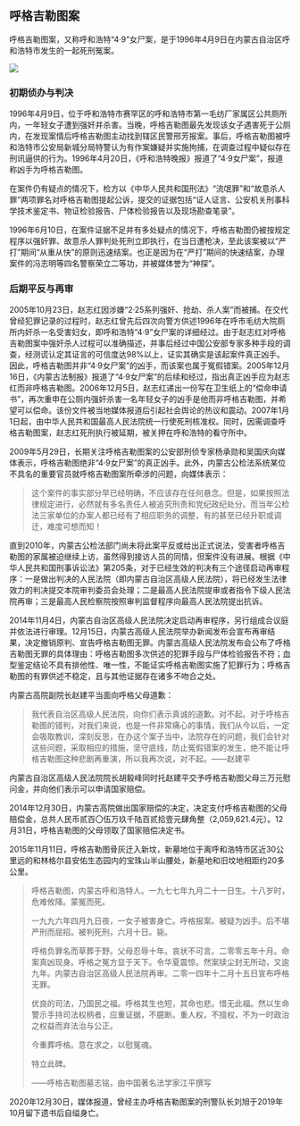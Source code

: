 ## 呼格吉勒图案
呼格吉勒图案，又称呼和浩特“4·9”女尸案，是于1996年4月9日在内蒙古自治区呼和浩特市发生的一起死刑冤案。

![](https://ddns.smpi.top:10000/md_attachments/Pasted%20image%2020220116095515.png)

### 初期侦办与判决
1996年4月9日，位于呼和浩特市赛罕区的呼和浩特市第一毛纺厂家属区公共厕所内，一年轻女子遭到强奸并杀害。当晚，呼格吉勒图最先发现该女子遇害死于公厕内，在发现案情后呼格吉勒图主动找到辖区民警邢芳报案。事后，呼格吉勒图被呼和浩特市公安局新城分局特警认为有作案嫌疑并实施拘捕，在调查过程中疑似存在刑讯逼供的行为。1996年4月20日，《呼和浩特晚报》报道了“4·9女尸案”，报道称凶手为呼格吉勒图。

在案件仍有疑点的情况下，检方以《中华人民共和国刑法》“流氓罪”和“故意杀人罪”两项罪名对呼格吉勒图提起公诉，提交的证据包括“证人证言、公安机关刑事科学技术鉴定书、物证检验报告、尸体检验报告以及现场勘查笔录”。

1996年6月10日，在案件证据不足并有多处疑点的情况下，呼格吉勒图仍被按规定程序以强奸罪、故意杀人罪判处死刑立即执行，在当日遭枪决，至此该案被以“严打”期间“从重从快”的原则迅速结案。也正是因为在“严打”期间的快速结案，办理案件的冯志明等四名警察荣立二等功，并被媒体誉为“神探”。

### 后期平反与再审
2005年10月23日，赵志红因涉嫌“2·25系列强奸、抢劫、杀人案”而被捕。在交代曾经犯罪记录的过程时，赵志红曾先后四次向警方供述1996年在呼市毛纺大院厕所内奸杀一名受害妇女，即呼和浩特“4·9”女尸案的详细经过。由于赵志红对呼格吉勒图案中强奸杀人过程可以准确描述，并事后经过中国公安部专家多种手段的调查，经测谎认定其证言的可信度达98%以上，证实其确实是该起案件真正凶手。因此，呼格吉勒图并非“4·9女尸案”的凶手，而该案也属于冤假错案。2005年12月16日，《内蒙古法制报》报道了“4·9女尸案”的后续和经过，指出真正凶手应为赵志红而非呼格吉勒图。2006年12月5日，赵志红递出一份写在卫生纸上的“偿命申请书”，再次重申在公厕内强奸杀害一名年轻女子的凶手是他而非呼格吉勒图，并希望可以偿命。该份文件被当地媒体报道后引起社会舆论的热议和震动。2007年1月1日起，由中华人民共和国最高人民法院统一行使死刑核准权。同时，因需调查呼格吉勒图案，赵志红死刑执行被延期，被关押在呼和浩特的看守所中。

2009年5月29日，长期关注呼格吉勒图案的公安部刑侦专家杨承勋和吴国庆向媒体表示，呼格吉勒图绝非“4·9女尸案”的真正凶手。此外，内蒙古公检法系统某位不具名的重要官员就呼格吉勒图案所牵涉的问题，向媒体表示：
> 这个案件的事实部分早已经明确，不应该存在任何悬念。但是，如果按照法律规定进行，必然就有多名责任人被追究刑责和党纪政纪处分。而当年公检法三家单位的办案人都已经有了相应职务的调整，有的甚至已经升职或调迁，难度可想而知！

直到2010年，内蒙古公检法部门尚未将此案平反或给出正式说法，受害者呼格吉勒图的家属被迫继续上访，虽然得到接访人员的同情，但案件没有进展。根据《中华人民共和国刑事诉讼法》第205条，对于已经生效的判决有三个途径启动再审程序：一是做出判决的人民法院（即内蒙古自治区高级人民法院），将已经发生法律效力的判决提交本院审判委员会处理；二是最高人民法院提审或者指令下级人民法院再审；三是最高人民检察院按照审判监督程序向最高人民法院提出抗诉。

2014年11月4日，内蒙古自治区高级人民法院决定启动再审程序，另行组成合议庭并依法进行审理。12月15日，内蒙古高级人民法院举办新闻发布会宣布再审结果，决定撤销原判、宣告呼格吉勒图无罪。内蒙古高级人民法院发布会公布了呼格吉勒图无罪的具体理由：呼格吉勒图多次供述的犯罪手段与尸体检验报告不符；血型鉴定结论不具有排他性、唯一性，不能证实呼格吉勒图实施了犯罪行为；呼格吉勒图的有罪供述不稳定，且与其他证据存在诸多不吻合之处。

内蒙古高院副院长赵建平当面向呼格父母道歉：
> 我代表自治区高级人民法院，向你们表示真诚的道歉。对不起。对于呼格吉勒图的错判，对我们来说，也是一件非常痛心的事情，我们从今以后，一定会吸取教训，深刻反思，在办这个案子当中，法院存在的问题，我们会针对这些问题，采取相应的措施，坚守底线，防止冤假错案的发生，绝不能让呼格吉勒图这种悲剧再重演，所以我再次说，对不起。——赵建平

内蒙古自治区高级人民法院院长胡毅峰同时托赵建平交予呼格吉勒图父母三万元慰问金，并向他们表示可以申请国家赔偿。

2014年12月30日，内蒙古高院做出国家赔偿的决定，决定支付呼格吉勒图的父母赔偿金，总共人民币贰百〇伍万玖千陆百贰拾壹元肆角整（2,059,621.4元）。12月31日，呼格吉勒图的父母领取了国家赔偿决定书。

2015年11月11日，呼格吉勒图骨灰迁入新坟，新墓地位于离呼和浩特市区近30公里远的和林格尔县安佑生态园内的宝珠山半山腰处，新墓地和旧坟地相距约20多公里。
> 呼格吉勒图，内蒙古呼和浩特人。一九七七年九月二十一日生。十八岁时，危难攸降。蒙冤而死。
> 
> 一九九六年四月九日夜，一女子被害身亡。呼格报案。被疑为凶手。后不堪严刑而屈招。被判死刑，六月十日。毙。
> 
> 呼格负罪名而草葬于野。父母忍辱十年。哀状不可言。二零零五年十月。命案真凶现身。呼格之冤方显于天下。令华夏震惊。然案牍尘封无所动，又逾九年。内蒙古自治区高级人民法院再审。二零一四年十二月十五日宣布呼格无罪。
> 
> 优良的司法，乃国民之福。呼格其生也短，其命也悲。惜无此福。然以生命警示手持司法权柄者，应重证据，不臆断。重人权，不擅权，不为一时政治之权益而弃法治与公正。
> 
> 今重葬呼格。意在求之，以慰冤魂。
> 
> 特立此碑。
> 
> ——呼格吉勒图墓志铭，由中国著名法学家江平撰写

2020年12月30日，媒体报道，曾经主办呼格吉勒图案的刑警队长刘旭于2019年10月留下遗书后自缢身亡。